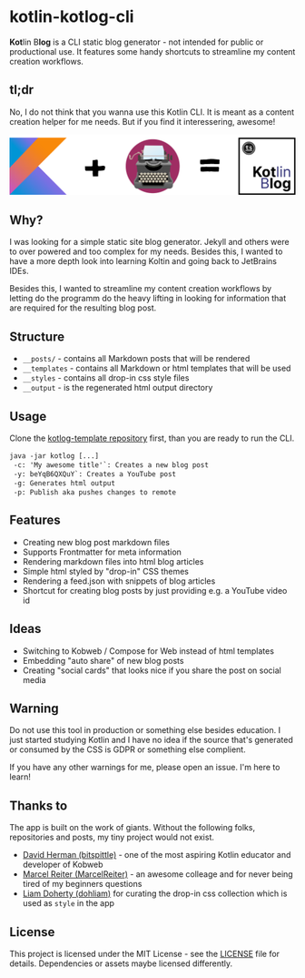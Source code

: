 # kotlin-kotlog-cli
**Kot**lin B**log** is a CLI static blog generator - not intended for public or productional use. It features some handy shortcuts to streamline my content creation workflows.

## tl;dr
No, I do not think that you wanna use this Kotlin CLI. It is meant as a content creation helper for me needs. But if you find it interessering, awesome!

![](https://github.com/tscholze/kotlin-kotlog-cli/blob/main/docs/kotlog-desc.png?raw=true)

## Why?
I was looking for a simple static site blog generator. Jekyll and others were to over powered and too complex for my needs. Besides this, I wanted to have a more depth look into learning Koltin and going back to JetBrains IDEs.

Besides this, I wanted to streamline my content creation workflows by letting do the programm do the heavy lifting in looking for information that are required for the resulting blog post.

## Structure
- `__posts/` - contains all Markdown posts that will be rendered
- `__templates` - contains all Markdown or html templates that will be used
- `__styles` - contains all drop-in css style files
- `__output` - is the regenerated html output directory

## Usage

Clone the [kotlog-template repository](https://github.com/tscholze/kotlin-kotlog-template) first, than you are ready to run the CLI.

```
java -jar kotlog [...]
 -c: 'My awesome title'`: Creates a new blog post
 -y: beYqB6QXQuY`: Creates a YouTube post
 -g: Generates html output
 -p: Publish aka pushes changes to remote
```

## Features
- Creating new blog post markdown files
- Supports Frontmatter for meta information
- Rendering markdown files into html blog articles
- Simple html styled by "drop-in" CSS themes
- Rendering a feed.json with snippets of blog articles
- Shortcut for creating blog posts by just providing e.g. a YouTube video id

## Ideas
- Switching to Kobweb / Compose for Web instead of html templates
- Embedding "auto share" of new blog posts
- Creating "social cards" that looks nice if you share the post on social media

## Warning
Do not use this tool in production or something else besides education. I just started studying Kotlin and I have no idea if the source that's generated or consumed by the CSS is GDPR or something else complient.

If you have any other warnings for me, please open an issue. I'm here to learn!

## Thanks to
The app is built on the work of giants. Without the following folks, repositories and posts, my tiny project would not exist.

- [David Herman (bitspittle)](https://github.com/bitspittle) - one of the most aspiring Kotlin educator and developer of Kobweb
- [Marcel Reiter (MarcelReiter)](https://github.com/MarcelReiter) - an awesome colleage and for never being tired of my beginners questions
- [Liam Doherty (dohliam)](https://github.com/dohliam/dropin-minimal-css#theme-collections) for curating the drop-in css collection which is used as `style` in the app

## License
This project is licensed under the MIT License - see the [LICENSE](LICENSE) file for details.
Dependencies or assets maybe licensed differently.
